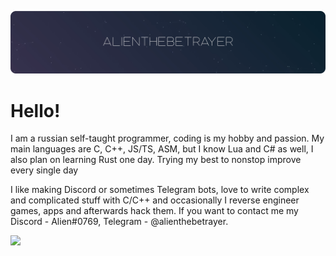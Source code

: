 ![](https://github.com/AlienTheBetrayer/alienthebetrayer/blob/main/bg.png)
# Hello!
I am a russian self-taught programmer, coding is my hobby and passion. My main languages are C, C++, JS/TS, ASM, but I know Lua and C# as well, I also plan on learning Rust one day. Trying my best to nonstop improve every single day

I like making Discord or sometimes Telegram bots, love to write complex and complicated stuff with C/C++ and occasionally I reverse engineer games, apps and afterwards hack them. If you want to contact me my Discord - Alien#0769, Telegram - @alienthebetrayer.

![](https://metrics.lecoq.io/alienthebetrayer)
